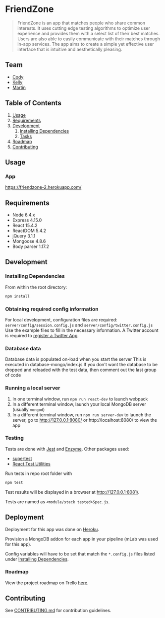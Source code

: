 # FriendZone

> FriendZone is an app that matches people who share common interests. It uses cutting edge testing algorithms to optimize user experience and provides them with a select list of their best matches. Users are also able to easily communicate with their matches through in-app services. The app aims to create a simple yet effective user interface that is intuitive and aesthetically pleasing.

## Team

  - [Cody](https://github.com/cody-unger)
  - [Kelly](https://github.com/whithang)
  - [Martin](https://github.com/mkchang)

## Table of Contents

1. [Usage](#Usage)
1. [Requirements](#requirements)
1. [Development](#development)
    1. [Installing Dependencies](#installing-dependencies)
    1. [Tasks](#tasks)
1. [Roadmap](#roadmap)
1. [Contributing](#contributing)

## Usage

### App
https://friendzone-2.herokuapp.com/

## Requirements

- Node 6.4.x
- Express 4.15.0
- React 15.4.2
- ReactDOM 5.4.2
- jQuery 3.1.1
- Mongoose 4.8.6
- Body parser 1.17.2

## Development

### Installing Dependencies

From within the root directory:

```sh
npm install
```

### Obtaining required config information

For local development, configuration files are required:
`server/config/session.config.js` and `server/config/twitter.config.js`
Use the example files to fill in the necessary information. A Twitter account is required to [register a Twitter App](https://apps.twitter.com/app/new).

### Database data
Database data is populated on-load when you start the server
This is executed in database-mongo/index.js
If you don't want the database to be dropped and reloaded with the test data,
then comment out the last group of code

### Running a local server

1. In one terminal window, run `npm run react-dev` to launch webpack
1. In a different terminal window, launch your local MongoDB server (usually `mongod`)
1. In a different terminal window, run `npm run server-dev` to launch the server, go to http://127.0.0.1:8080/ or http://localhost:8080/ to view the app

### Testing

Tests are done with [Jest](https://facebook.github.io/jest) and [Enzyme](http://airbnb.io/enzyme/index.html). Other packages used:
- [supertest](https://www.npmjs.com/package/supertest)
- [React Test Utilities](https://facebook.github.io/react/docs/test-utils.html)

Run tests in repo root folder with
```sh
npm test
```

Test results will be displayed in a browser at http://127.0.0.1:8081/.

Tests are named as `<module/stack tested>Spec.js`.

## Deployment

Deployment for this app was done on [Heroku](https://www.heroku.com).

Provision a MongoDB addon for each app in your pipeline (mLab was used for this app).

Config variables will have to be set that match the `*.config.js` files listed under [Installing Dependencies](#installing-dependencies).

### Roadmap

View the project roadmap on Trello [here](https://trello.com/b/yYWfCOE8/friendzone-2).

## Contributing

See [CONTRIBUTING.md](CONTRIBUTING.md) for contribution guidelines.
